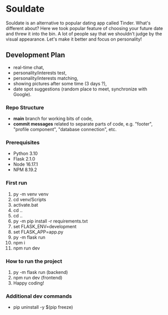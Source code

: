 # Souldate

Souldate is an alternative to popular dating app called Tinder. What's different about? Here we took popular feature of choosing your future date and threw it into the bin. A lot of people say that we shouldn't judge by the visual appearance. Let's make it better and focus on personality!

## Development Plan

- real-time chat,
- personality/interests test,
- personality/interests matching,
- showing pictures after some time (3 days ?),
- date spot suggestions (random place to meet, synchronize with Google).

### Repo Structure

- **main** branch for working bits of code,
- **commit messages** related to separate parts of code, e.g. "footer", "profile component", "database connection", etc.

### Prerequisites

- Python 3.10
- Flask 2.1.0
- Node 16.17.1
- NPM 8.19.2

### First run
1. py -m venv venv
2. cd venv/Scripts
3. activate.bat
4. cd ..
5. cd ..
6. py -m pip install -r requirements.txt
7. set FLASK_ENV=development
8. set FLASK_APP=app.py
9. py -m flask run
10. npm i
11. npm run dev

### How to run the project

1. py -m flask run (backend)
2. npm run dev (frontend)
3. Happy coding!

### Additional dev commands

- pip uninstall -y $(pip freeze)
